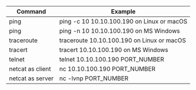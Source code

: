 | Command          | Example                                    |
| ---------------- | ------------------------------------------ |
| ping             | ping -c 10 10.10.100.190 on Linux or macOS |
| ping             | ping -n 10 10.10.100.190 on MS Windows     |
| traceroute       | traceroute 10.10.100.190 on Linux or macOS |
| tracert          | tracert 10.10.100.190 on MS Windows        |
| telnet           | telnet 10.10.100.190 PORT_NUMBER           |
| netcat as client | nc 10.10.100.190 PORT_NUMBER               |
| netcat as server | nc -lvnp PORT_NUMBER                       |

